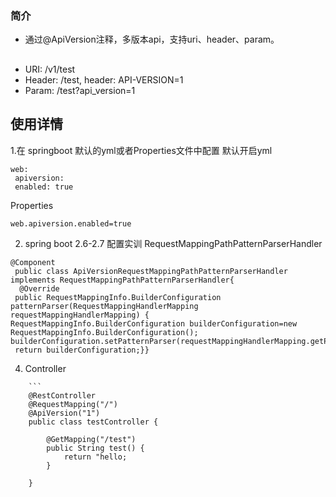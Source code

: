 ### 简介
* 通过@ApiVersion注释，多版本api，支持uri、header、param。

## 
- URI:  /v1/test
- Header: /test, header: API-VERSION=1
- Param:  /test?api_version=1



## 使用详情
1.在 springboot 默认的yml或者Properties文件中配置
默认开启yml
```
web:
 apiversion:
 enabled: true
```
Properties
```
web.apiversion.enabled=true
``` 
2. spring boot 2.6-2.7 配置实训  RequestMappingPathPatternParserHandler
```
@Component
 public class ApiVersionRequestMappingPathPatternParserHandler implements RequestMappingPathPatternParserHandler{
  @Override
 public RequestMappingInfo.BuilderConfiguration patternParser(RequestMappingHandlerMapping requestMappingHandlerMapping) {
RequestMappingInfo.BuilderConfiguration builderConfiguration=new RequestMappingInfo.BuilderConfiguration();
builderConfiguration.setPatternParser(requestMappingHandlerMapping.getPatternParser());
 return builderConfiguration;}}
```

4. Controller
```
    ```
    @RestController
    @RequestMapping("/")
    @ApiVersion("1")
    public class testController {
    
        @GetMapping("/test")
        public String test() {
            return "hello;
        }
   
    }
```


```